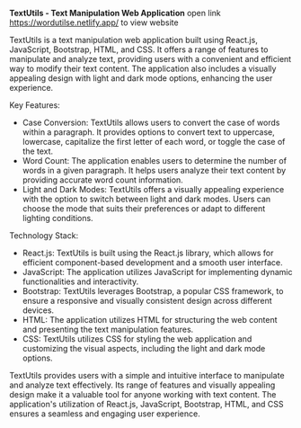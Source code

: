 **TextUtils - Text Manipulation Web Application**
open link https://wordutilse.netlify.app/ to view website

TextUtils is a text manipulation web application built using React.js, JavaScript, Bootstrap, HTML, and CSS. It offers a range of features to manipulate and analyze text, providing users with a convenient and efficient way to modify their text content. The application also includes a visually appealing design with light and dark mode options, enhancing the user experience.

Key Features:
- Case Conversion: TextUtils allows users to convert the case of words within a paragraph. It provides options to convert text to uppercase, lowercase, capitalize the first letter of each word, or toggle the case of the text.
- Word Count: The application enables users to determine the number of words in a given paragraph. It helps users analyze their text content by providing accurate word count information.
- Light and Dark Modes: TextUtils offers a visually appealing experience with the option to switch between light and dark modes. Users can choose the mode that suits their preferences or adapt to different lighting conditions.

Technology Stack:
- React.js: TextUtils is built using the React.js library, which allows for efficient component-based development and a smooth user interface.
- JavaScript: The application utilizes JavaScript for implementing dynamic functionalities and interactivity.
- Bootstrap: TextUtils leverages Bootstrap, a popular CSS framework, to ensure a responsive and visually consistent design across different devices.
- HTML: The application utilizes HTML for structuring the web content and presenting the text manipulation features.
- CSS: TextUtils utilizes CSS for styling the web application and customizing the visual aspects, including the light and dark mode options.

TextUtils provides users with a simple and intuitive interface to manipulate and analyze text effectively. Its range of features and visually appealing design make it a valuable tool for anyone working with text content. The application's utilization of React.js, JavaScript, Bootstrap, HTML, and CSS ensures a seamless and engaging user experience.
